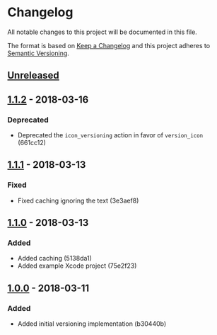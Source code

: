 # Changelog

All notable changes to this project will be documented in this file.
<!-- Use one of these sections: Added, Changed, Deprecated, Removed, Fixed, Security -->

The format is based on [Keep a Changelog](http://keepachangelog.com/en/1.0.0/)
and this project adheres to [Semantic Versioning](http://semver.org/spec/v2.0.0.html).

## [Unreleased]

## [1.1.2] - 2018-03-16

### Deprecated

- Deprecated the `icon_versioning` action in favor of `version_icon` (661cc12)

## [1.1.1] - 2018-03-13

### Fixed

- Fixed caching ignoring the text (3e3aef8)

## [1.1.0] - 2018-03-13

### Added

- Added caching (5138da1)
- Added example Xcode project (75e2f23)

## [1.0.0] - 2018-03-11

### Added

- Added initial versioning implementation (b30440b)

[Unreleased]: https://github.com/revolter/fastlane-plugin-icon_versioning/compare/v1.1.2...master
[1.1.2]: https://github.com/revolter/fastlane-plugin-icon_versioning/compare/v1.1.1...v1.1.2
[1.1.1]: https://github.com/revolter/fastlane-plugin-icon_versioning/compare/v1.1.0...v1.1.1
[1.1.0]: https://github.com/revolter/fastlane-plugin-icon_versioning/compare/v1.0.0...v1.1.0
[1.0.0]: https://github.com/revolter/fastlane-plugin-icon_versioning/compare/fa429ffc...v1.0.0
